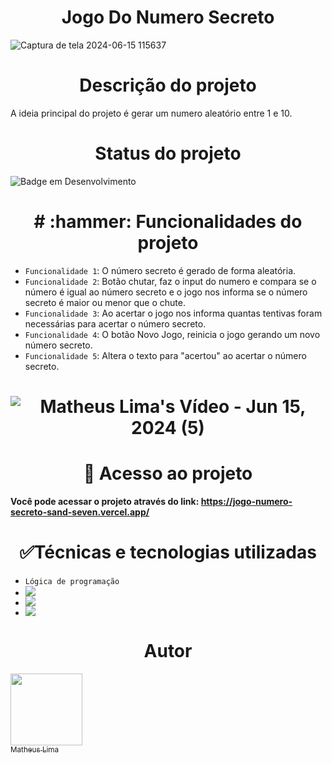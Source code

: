 <h1 align="center"> Jogo Do Numero Secreto </h1>

![Captura de tela 2024-06-15 115637](https://github.com/mathlima/jogo-do-numero-secreto/assets/52716331/26820adc-9c83-4098-a044-939c1d0b3482)

<h1 align="center"> Descrição do projeto </h1>
A ideia principal do projeto é gerar um numero aleatório entre 1 e 10.

<h1 align="center"> Status do projeto </h1>

![Badge em Desenvolvimento](http://img.shields.io/static/v1?label=STATUS&message=%20CONCLUÍDO&color=GREEN&style=for-the-badge)


<h1 align="center"> # :hammer: Funcionalidades do projeto </h1>

- `Funcionalidade 1`: O número secreto é gerado de forma aleatória.
- `Funcionalidade 2`: Botão chutar, faz o input do numero e compara se o número é igual ao número secreto e o jogo nos informa se o número secreto é maior ou menor que o chute.
- `Funcionalidade 3`: Ao acertar o jogo nos informa quantas tentivas foram necessárias para acertar o número secreto.
- `Funcionalidade 4`: O botão Novo Jogo, reinicia o jogo gerando um novo número secreto.
- `Funcionalidade 5`: Altera o texto para "acertou" ao acertar o número secreto.

<h1 align="center"> 
  
![Matheus Lima's Vídeo - Jun 15, 2024 (5)](https://github.com/mathlima/jogo-do-numero-secreto/assets/52716331/e252a128-5bf2-4d5f-9f6c-df7627a10639)


<h1 align="center"> 📁 Acesso ao projeto </h1>

**Você pode acessar o projeto através do link: https://jogo-numero-secreto-sand-seven.vercel.app/**

<h1 align="center"> ✅Técnicas e tecnologias utilizadas </h1>

- `Lógica de programação`
- <div> <img src="https://img.shields.io/badge/JavaScript-F7DF1E?style=for-the-badge&logo=javascript&logoColor=black"> </div>
- <div> <img src="https://img.shields.io/badge/CSS-239120?&style=for-the-badge&logo=css3&logoColor=white"> </div>
- <div> <img src="https://img.shields.io/badge/HTML-239120?style=for-the-badge&logo=html5&logoColor=white"> </div>
  
<h1 align="center"> Autor </h1>

[<img loading="lazy" src="https://avatars.githubusercontent.com/u/52716331?v=4" width=115><br><sub>Matheus Lima</sub>](https://github.com/mathlima)
